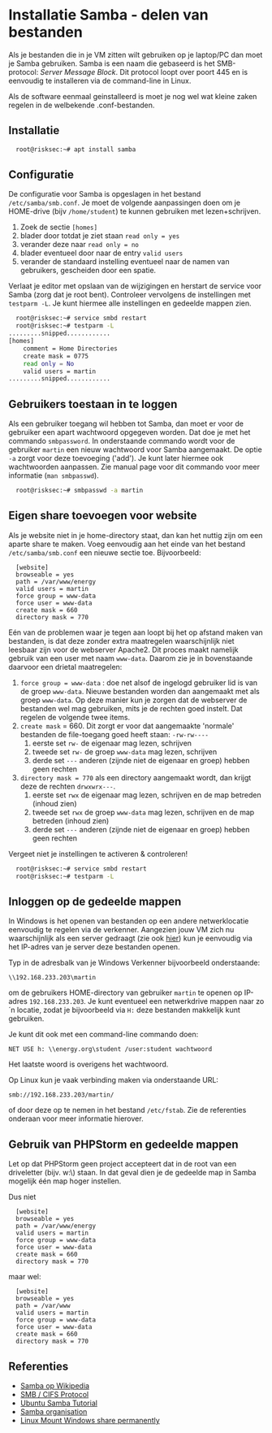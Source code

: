 # Installatie Samba - delen van bestanden
Als je bestanden die in je VM zitten wilt gebruiken op je laptop/PC dan moet je Samba gebruiken. 
Samba is een naam die gebaseerd is het SMB-protocol: *Server Message Block*. Dit protocol loopt over poort
445 en is eenvoudig te installeren via de command-line in Linux.

Als de software eenmaal geinstalleerd is moet je nog wel wat kleine zaken regelen in de welbekende .conf-bestanden.

## Installatie

```bash
  root@risksec:~# apt install samba
```

## Configuratie
De configuratie voor Samba is opgeslagen in het bestand `/etc/samba/smb.conf`. Je moet de volgende aanpassingen doen
om je HOME-drive (bijv `/home/student`) te kunnen gebruiken met lezen+schrijven.

 1. Zoek de sectie  `[homes]`
 1. blader door totdat je ziet staan `read only = yes`
 1. verander deze naar `read only = no`
 1. blader eventueel door naar de entry `valid users`
 1. verander de standaard instelling eventueel naar de namen van gebruikers, gescheiden door een spatie.
 
Verlaat je editor met opslaan van de wijzigingen en herstart de service voor Samba (zorg dat je root bent). Controleer
vervolgens de instellingen met `testparm -L`. Je kunt hiermee alle instellingen en gedeelde mappen zien.
```bash
  root@risksec:~# service smbd restart
  root@risksec:~# testparm -L
.........snipped............
[homes]
	comment = Home Directories
	create mask = 0775
	read only = No
	valid users = martin 
.........snipped............

```

## Gebruikers toestaan in te loggen
Als een gebruiker toegang wil hebben tot Samba, dan moet er voor de gebruiker een apart wachtwoord opgegeven worden.
Dat doe je met het commando `smbpassword`. In onderstaande commando wordt voor de gebruiker `martin` een nieuw 
wachtwoord voor Samba aangemaakt. De optie `-a` zorgt voor deze toevoeging ('add'). Je kunt later hiermee ook 
wachtwoorden aanpassen. Zie manual page voor dit commando voor meer informatie (`man smbpasswd`).

```bash
  root@risksec:~# smbpasswd -a martin
```

## Eigen share toevoegen voor website
Als je website niet in je home-directory staat, dan kan het nuttig zijn om een aparte share te maken. Voeg eenvoudig
aan het einde van het bestand `/etc/samba/smb.conf` een nieuwe sectie toe. Bijvoorbeeld:

```text
  [website]
  browseable = yes
  path = /var/www/energy
  valid users = martin
  force group = www-data
  force user = www-data
  create mask = 660
  directory mask = 770
```

Eén van de problemen waar je tegen aan loopt bij het op afstand maken van bestanden, is dat deze zonder extra maatregelen 
waarschijnlijk niet leesbaar zijn voor de webserver Apache2. Dit proces maakt namelijk gebruik van een user met naam
`www-data`. Daarom zie je in bovenstaande daarvoor een drietal maatregelen:

  1. `force group = www-data` : doe net alsof de ingelogd gebruiker lid is van de groep `www-data`. Nieuwe bestanden
  worden dan aangemaakt met als groep `www-data`. Op deze manier kun je zorgen dat de webserver de bestanden 
  wel mag gebruiken, mits je de rechten goed instelt. Dat regelen de volgende twee items.
  1. `create mask` = 660. Dit zorgt er voor dat aangemaakte 'normale' bestanden de file-toegang goed heeft staan: `-rw-rw----`
      1. eerste set `rw-` de eigenaar mag lezen, schrijven 
      1. tweede set `rw-` de groep `www-data` mag lezen, schrijven 
      1. derde set `---` anderen (zijnde niet de eigenaar en groep) hebben geen rechten
  1. `directory mask = 770` als een directory aangemaakt wordt, dan krijgt deze de rechten `drwxwrx---`.
      1. eerste set `rwx` de eigenaar mag lezen, schrijven en de map betreden (inhoud zien)
      1. tweede set `rwx` de groep `www-data` mag lezen, schrijven en de map betreden (inhoud zien)
      1. derde set `---` anderen (zijnde niet de eigenaar en groep) hebben geen rechten


Vergeet niet je instellingen te activeren & controleren!
```bash
  root@risksec:~# service smbd restart
  root@risksec:~# testparm -L
```

## Inloggen op de gedeelde mappen
In Windows is het openen van bestanden op een andere netwerklocatie eenvoudig te regelen via de verkenner. Aangezien
jouw VM zich nu waarschijnlijk als een server gedraagt (zie ook [hier](../Netwerk/README.md)) kun je eenvoudig via
het IP-adres van je server deze bestanden openen. 

Typ in de adresbalk van je Windows Verkenner bijvoorbeeld onderstaande:

`\\192.168.233.203\martin` 

om de gebruikers HOME-directory van gebruiker `martin` te openen op IP-adres `192.168.233.203`. Je kunt eventueel
een netwerkdrive mappen naar zo´n locatie, zodat je bijvoorbeeld via `H:` deze bestanden makkelijk kunt gebruiken.

Je kunt dit ook met een command-line commando doen:

```
NET USE h: \\energy.org\student /user:student wachtwoord
```
Het laatste woord is overigens het wachtwoord.

Op Linux kun je vaak verbinding maken via onderstaande URL:

`smb://192.168.233.203/martin/`

of door deze op te nemen in het bestand `/etc/fstab`. Zie de referenties onderaan voor meer informatie hierover. 

## Gebruik van PHPStorm en gedeelde mappen
Let op dat PHPStorm geen project accepteert dat in de root van een driveletter (bijv. w:\\) staan. 
In dat geval dien je de gedeelde map in Samba mogelijk één map hoger instellen.

Dus niet 
```text
  [website]
  browseable = yes
  path = /var/www/energy
  valid users = martin
  force group = www-data
  force user = www-data
  create mask = 660
  directory mask = 770
```

maar wel:
```text
  [website]
  browseable = yes
  path = /var/www
  valid users = martin
  force group = www-data
  force user = www-data
  create mask = 660
  directory mask = 770
```



## Referenties
  * [Samba op Wikipedia](https://nl.wikipedia.org/wiki/Samba_(software))
  * [SMB / CIFS Protocol](https://nl.wikipedia.org/wiki/Server_Message_Block)
  * [Ubuntu Samba Tutorial](https://ubuntu.com/tutorials/install-and-configure-samba#1-overview)
  * [Samba organisation](https://www.samba.org/)
  * [Linux Mount Windows share permanently](https://wiki.ubuntu.com/MountWindowsSharesPermanently)
